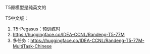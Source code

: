 T5原模型是纯英文的

T5中文版：
1. T5-Pegasus：预训练时
2. <https://huggingface.co/IDEA-CCNL/Randeng-T5-77M>
2. 多任务：<https://huggingface.co/IDEA-CCNL/Randeng-T5-77M-MultiTask-Chinese>